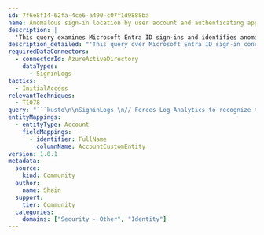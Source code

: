 ```yaml
---
id: 7f6e8f14-62fa-4ce6-a490-c07f1d9888ba
name: Anomalous sign-in location by user account and authenticating application - with sign-in details
description: |
  'This query examines Microsoft Entra ID sign-ins and identifies anomalous changes in a user's location profile. A variation joins results back onto the original sign-in data to review the location set with each identified user in tabular form.'
description_detailed: "'This query over Microsoft Entra ID sign-in considers all user sign-ins for each Azure Active \nDirectory application and picks out the most anomalous change in location profile for a user within an \nindividual application. The intent is to hunt for user account compromise, possibly via a specific application\nvector.\nThis variation of the query joins the results back onto the original sign-in data to allow review of the \nlocation set with each identified user in tabular form.'\n"
requiredDataConnectors:
  - connectorId: AzureActiveDirectory
    dataTypes:
      - SigninLogs
tactics:
  - InitialAccess
relevantTechniques:
  - T1078
query: "```kusto\n\nSigninLogs \n// Forces Log Analytics to recognize that the query should be run over full time range\n| extend  locationString= strcat(tostring(LocationDetails[\"countryOrRegion\"]), \"/\", \ntostring(LocationDetails[\"state\"]), \"/\", tostring(LocationDetails[\"city\"]), \";\") \n| project TimeGenerated, AppDisplayName , UserPrincipalName, locationString \n// Create time series \n| make-series dLocationCount = dcount(locationString) on TimeGenerated step 1d \nby UserPrincipalName, AppDisplayName \n// Compute best fit line for each entry \n| extend (RSquare,Slope,Variance,RVariance,Interception,LineFit)=series_fit_line(dLocationCount) \n// Chart the 3 most interesting lines  \n// A 0-value slope corresponds to an account being completely stable over time for a given Azure Active Directory application\n| top 3 by Slope desc  \n// Extract the set of locations for each top user:\n| join kind=inner (SigninLogs\n| extend  locationString= strcat(tostring(LocationDetails[\"countryOrRegion\"]), \"/\", \ntostring(LocationDetails[\"state\"]), \"/\", tostring(LocationDetails[\"city\"]), \";\")\n| summarize locationList = makeset(locationString), threeDayWindowLocationCount=dcount(locationString) by AppDisplayName, UserPrincipalName, \ntimerange=bin(TimeGenerated, 3d)) on AppDisplayName, UserPrincipalName\n| order by UserPrincipalName, timerange asc\n| project timerange, AppDisplayName , UserPrincipalName, threeDayWindowLocationCount, locationList \n| order by AppDisplayName, UserPrincipalName, timerange asc\n| extend timestamp = timerange, AccountCustomEntity = UserPrincipalName\n```"
entityMappings:
  - entityType: Account
    fieldMappings:
      - identifier: FullName
        columnName: AccountCustomEntity
version: 1.0.1
metadata:
  source:
    kind: Community
  author:
    name: Shain
  support:
    tier: Community
  categories:
    domains: ["Security - Other", "Identity"]
---
```


